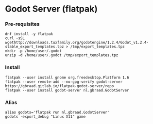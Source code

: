 Godot Server (flatpak)
======================


### Pre-requisites
```
dnf install -y flatpak
curl -sSL wgethttp://downloads.tuxfamily.org/godotengine/1.2.4/Godot_v1.2.4-stable_export_templates.tpz > /tmp/export_templates.tpz
mkdir -p /home/user/.godot
unzip -d /home/user/.godot /tmp/export_templates.tpz
```

### Install
```
flatpak --user install gnome org.freedesktop.Platform 1.6 
flatpak --user remote-add --no-gpg-verify godot-server https://gbraad.gitlab.io/flatpak-godot-server/repo
flatpak --user install godot-server nl.gbraad.GodotServer
```


### Alias
```
alias godots='flatpak run nl.gbraad.GodotServer'
godots -export_debug "Linux X11" game
```
